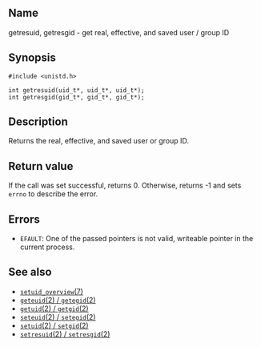 ## Name

getresuid, getresgid - get real, effective, and saved user / group ID

## Synopsis

```**c++
#include <unistd.h>

int getresuid(uid_t*, uid_t*, uid_t*);
int getresgid(gid_t*, gid_t*, gid_t*);
```

## Description

Returns the real, effective, and saved user or group ID.

## Return value

If the call was set successful, returns 0.
Otherwise, returns -1 and sets `errno` to describe the error.

## Errors

* `EFAULT`: One of the passed pointers is not valid, writeable pointer in the current process.

## See also

* [`setuid_overview`(7)](help://man/7/setuid_overview)
* [`geteuid`(2) / `getegid`(2)](help://man/2/geteuid)
* [`getuid`(2) / `getgid`(2)](help://man/2/getuid)
* [`seteuid`(2) / `setegid`(2)](help://man/2/seteuid)
* [`setuid`(2) / `setgid`(2)](help://man/2/setuid)
* [`setresuid`(2) / `setresgid`(2)](help://man/2/setresuid)
